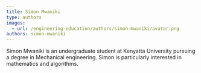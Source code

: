 ```yaml
---
title: Simon Mwaniki
type: authors
images:
  - url: /engineering-education/authors/simon-mwaniki/avatar.png
authors: simon-mwaniki
---
```

Simon Mwaniki is an undergraduate student at Kenyatta University pursuing a degree in Mechanical engineering. Simon is particularly interested in mathematics and algorithms.
